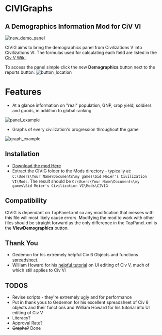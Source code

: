 # CIVIGraphs
## A Demographics Information Mod for CiV VI
![new_demo_panel](https://user-images.githubusercontent.com/13967957/32300280-067b83e6-bf16-11e7-9069-c8db2823f4f3.jpg)

CIVIG aims to bring the demographics panel from Civilizations V into Civilizations VI. The formulas used for calculating each field are listed in the [Civ V Wiki](http://civilization.wikia.com/wiki/Demographics_%28Civ5%29).


To access the panel simple click the new **Demographics** button next to the reports button:
![button_location](https://user-images.githubusercontent.com/13967957/32148170-01d58926-bcb0-11e7-80ff-e8d7edd78f7e.jpg)

# Features
* At a glance information on "real" population, GNP, crop yield, soldiers and goods, in addition to global ranking

![panel_example](https://user-images.githubusercontent.com/13967957/32300321-41fe60b4-bf16-11e7-9876-e11c3afdb36b.jpg)

* Graphs of every civilization's progression throughout the game

![graph_example](https://user-images.githubusercontent.com/13967957/32299840-479bcf5e-bf14-11e7-8932-bcdfd509d2c8.jpg)

## Installation
* [Download the mod Here](https://github.com/nopenoway0/CIVIG/releases)
* Extract the CIVIG folder to the Mods directory - typically at: ```C:\Users\Your Name\Documents\my games\Sid Meier's Civilization VI\Mods```. The result should be ```C:\Users\Your Name\Documents\my games\Sid Meier's Civilization VI\Mods\CIVIG```

## Compatibility 
CIVIG is dependant on TopPanel.xml so any modification that messes with this file will most likely cause errors.  Modifying the mod to work with other files should be straight forward as the only difference in the TopPanel.xml is the **ViewDemographics** button.

## Thank You
* Gedemon for his extremely helpful Civ 6 Objects and functions [spreadsheet](https://forums.civfanatics.com/threads/lua-objects.601146/).
* William Howard for his [helpful tutorial](https://forums.civfanatics.com/threads/user-interface-components.461552/) on UI editing of Civ V, much of which still applies to Civ VI

## TODOS
* Revise scripts - they're extremely ugly and for performance
* Put in thank yous to Gedemon for his excellent spreadsheet of Civ 6 objects and their functions
and William Howard for his tutorial into UI editing of Civ V
* Literacy?
* Approval Rate?
* ~~Graphs?~~ Done